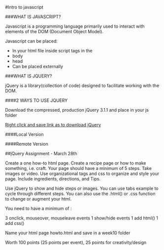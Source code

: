 #Intro to javascript

###WHAT IS JAVASCRIPT?

Javascript is a programming language primarily  used to interact with elements of the DOM (Document Object Model).

Javascript can be placed:

* In your html file inside script tags in the
 * body
 * head
* Can be placed externally

###WHAT IS JQUERY?

jQuery is a library(collection of code) designed to facilitate working with the DOM.

####2 WAYS TO USE JQUERY

Download the compressed, production jQuery 3.1.1 and place in your js folder

[Right click and save link as to download jQuery](https://code.jquery.com/jquery-3.1.1.min.js)

####Local Version
<script src="js/jquery-3.1.1.min.js"></script>

####Remote Version
<script src="https://ajax.googleapis.com/ajax/libs/jquery/3.1.1/jquery.min.js"></script>


##jQuery Assignment - March 28th

Create a one how-to html page. Create a recipe page or how to make something, i.e. craft. Your page should have a minimum of 5 steps. Take images or video. Use organizational tags and css to organize and style your page. Include ingredients, directions, and Tips.

Use jQuery to show and hide steps or images. You can use tabs example to cycle through different steps. You can also use the .html() or .css function to change or augment your html.

You need to have a minimum of :

3 onclick, mouseover, mouseleave events
1 show/hide events
1 add html()
1 add css()

Name your html page howto.html and save in a week10 folder

Worth 100 points (25 points per event), 25 points for creativity/design

